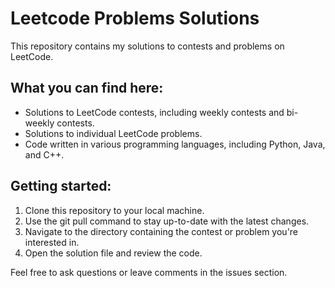 # Leetcode Problems Solutions
This repository contains my solutions to contests and problems on LeetCode.

## What you can find here:
- Solutions to LeetCode contests, including weekly contests and bi-weekly contests.
- Solutions to individual LeetCode problems.
- Code written in various programming languages, including Python, Java, and C++.


## Getting started:

1. Clone this repository to your local machine.
2. Use the git pull command to stay up-to-date with the latest changes.
3. Navigate to the directory containing the contest or problem you're interested in.
4. Open the solution file and review the code.


Feel free to ask questions or leave comments in the issues section.
